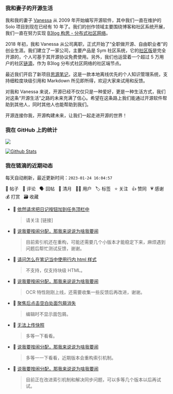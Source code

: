 ### 我和妻子的开源生活

我和我的妻子 [Vanessa](https://github.com/Vanessa219) 从 2009 年开始编写开源软件，其中我们一直在维护的 Solo 项目到现在已经有 10 年了。我们的创作领域主要围绕博客和社区系统开展，我们一直在努力实现 [B3log 构思 - 分布式社区网络](https://ld246.com/article/1546941897596)。

2018 年初，我和 Vanessa 从公司离职，正式开始了“全职做开源、自由职业者”的创业生涯。我们建立了一家公司，主要产品是 Sym 社区系统，它的[社区版](https://github.com/88250/symphony)是完全开源的，个人可基于其开源协议免费使用。另外，我们也运营着一个超过 5 万用户的社区[链滴](https://ld246.com)，作为 B3log 分布式社区网络的社区端节点。

最近我们开启了新项目[思源笔记](https://github.com/siyuan-note/siyuan)，这是一款本地离线优先的个人知识管理系统，支持细粒度块级引用和 Markdown 所见即所得，欢迎大家来试用和反馈。

对我和 Vanessa 来说，开源已经不仅仅只是一种爱好，更是一种生活方式，我们对这条“开源生活”之路的未来充满了信心。希望在这条路上我们能通过开源软件帮助到其他人，同时其他人也能帮助到我们。

开源连接你我，开源构建未来，让我们一起走进开源的世界！

### 我在 GitHub 上的统计

<a title="Hits" target="_blank" href="https://github.com/88250/88250"><img src="https://hits.b3log.org/88250/88250.svg"></a>

[![Github Stats](https://github-readme-stats.vercel.app/api?username=88250&theme=tokyonight&show_icons=true)](https://github.com/88250)

<!--events start -->

### 我在链滴的近期动态

每天自动刷新，最近更新时间：`2023-01-24 16:04:57`

📝 帖子 &nbsp; 💬 评论 &nbsp; 🗣 回帖 &nbsp; 🌙 清月 &nbsp; 👨‍💻 用户 &nbsp; 🏷️ 标签 &nbsp; ⭐️ 关注 &nbsp; 👍 赞同 &nbsp; 💗 感谢 &nbsp; 💰 打赏 &nbsp; 🗃 收藏

* 💬 [依然请求把日记按钮加到任务顶栏中](https://ld246.com/article/1674532853652/comment/1674536369661#comments)

  > 请关注 [链接]
* 💬 [说我要按闹分配，那我来说说为啥我要闹](https://ld246.com/article/1673676901998/comment/1674489745260#comments)

  > 目前索引机还在重构，可能还需要几个小版本才能稳定下来，麻烦遇到问题后帮忙测试反馈，谢谢。
* 💬 [请问怎么在笔记当中使用行内 html 样式](https://ld246.com/article/1674462206200/comment/1674462646319#comments)

  > 不支持，仅支持块级 HTML。
* 💬 [说我要按闹分配，那我来说说为啥我要闹](https://ld246.com/article/1673676901998/comment/1674455268583#comments)

  > OCR 特性刚刚上线，还需要收集一些反馈后再改进，谢谢。
* 💬 [聚焦后点击空白处面包屑消失](https://ld246.com/article/1674454340734/comment/1674455177837#comments)

  > 编辑时不显示面包屑。
* 💬 [无法上传快照](https://ld246.com/article/1674454919426/comment/1674455152506#comments)

  > 多等一下看看。
* 💬 [说我要按闹分配，那我来说说为啥我要闹](https://ld246.com/article/1673676901998/comment/1674455123470#comments)

  > 多等一一下看看，近期版本会重构索引机制。
* 💬 [说我要按闹分配，那我来说说为啥我要闹](https://ld246.com/article/1673676901998/comment/1674452907565#comments)

  > 目前正在改进索引机制和解决同步问题，可以多等几个版本以后再试试。


<!--events end -->
